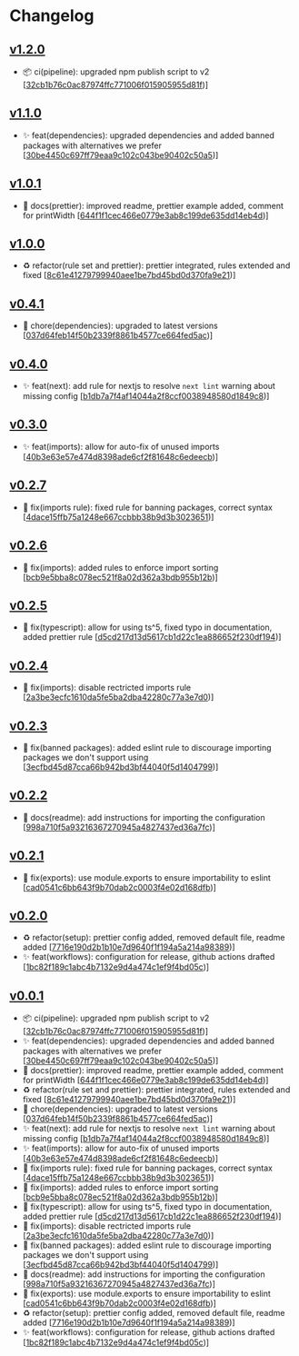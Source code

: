 # Changelog


## [v1.2.0](https://github.com/sladg/eslint-config-base/compare/v1.1.0...v1.2.0)

* 📦 ci(pipeline): upgraded npm publish script to v2 [[32cb1b76c0ac87974ffc771006f015905955d81f](https://github.com/sladg/eslint-config-base/commit/32cb1b76c0ac87974ffc771006f015905955d81f))]


## [v1.1.0](https://github.com/sladg/eslint-config-base/compare/v1.0.1...v1.1.0)

* ✨ feat(dependencies): upgraded dependencies and added banned packages with alternatives we prefer [[30be4450c697ff79eaa9c102c043be90402c50a5](https://github.com/sladg/eslint-config-base/commit/30be4450c697ff79eaa9c102c043be90402c50a5))]


## [v1.0.1](https://github.com/sladg/eslint-config-base/compare/v1.0.0...v1.0.1)

* 📝 docs(prettier): improved readme, prettier example added, comment for printWidth [[644f1f1cec466e0779e3ab8c199de635dd14eb4d](https://github.com/sladg/eslint-config-base/commit/644f1f1cec466e0779e3ab8c199de635dd14eb4d))]


## [v1.0.0](https://github.com/sladg/eslint-config-base/compare/v0.4.1...v1.0.0)

* ♻️ refactor(rule set and prettier): prettier integrated, rules extended and fixed [[8c61e41279799940aee1be7bd45bd0d370fa9e21](https://github.com/sladg/eslint-config-base/commit/8c61e41279799940aee1be7bd45bd0d370fa9e21))]


## [v0.4.1](https://github.com/sladg/eslint-config-base/compare/v0.4.0...v0.4.1)

* 🧹 chore(dependencies): upgraded to latest versions [[037d64feb14f50b2339f8861b4577ce664fed5ac](https://github.com/sladg/eslint-config-base/commit/037d64feb14f50b2339f8861b4577ce664fed5ac))]


## [v0.4.0](https://github.com/sladg/eslint-config-base/compare/v0.3.0...v0.4.0)

* ✨ feat(next): add rule for nextjs to resolve `next lint` warning about missing config [[b1db7a7f4af14044a2f8ccf0038948580d1849c8](https://github.com/sladg/eslint-config-base/commit/b1db7a7f4af14044a2f8ccf0038948580d1849c8))]


## [v0.3.0](https://github.com/sladg/eslint-config-base/compare/v0.2.7...v0.3.0)

* ✨ feat(imports): allow for auto-fix of unused imports [[40b3e63e57e474d8398ade6cf2f81648c6edeecb](https://github.com/sladg/eslint-config-base/commit/40b3e63e57e474d8398ade6cf2f81648c6edeecb))]


## [v0.2.7](https://github.com/sladg/eslint-config-base/compare/v0.2.6...v0.2.7)

* 🐛 fix(imports rule): fixed rule for banning packages, correct syntax [[4dace15ffb75a1248e667ccbbb38b9d3b3023651](https://github.com/sladg/eslint-config-base/commit/4dace15ffb75a1248e667ccbbb38b9d3b3023651))]


## [v0.2.6](https://github.com/sladg/eslint-config-base/compare/v0.2.5...v0.2.6)

* 🐛 fix(imports): added rules to enforce import sorting [[bcb9e5bba8c078ec521f8a02d362a3bdb955b12b](https://github.com/sladg/eslint-config-base/commit/bcb9e5bba8c078ec521f8a02d362a3bdb955b12b))]


## [v0.2.5](https://github.com/sladg/eslint-config-base/compare/v0.2.4...v0.2.5)

* 🐛 fix(typescript): allow for using ts^5, fixed typo in documentation, added prettier rule [[d5cd217d13d5617cb1d22c1ea886652f230df194](https://github.com/sladg/eslint-config-base/commit/d5cd217d13d5617cb1d22c1ea886652f230df194))]


## [v0.2.4](https://github.com/sladg/eslint-config-base/compare/v0.2.3...v0.2.4)

* 🐛 fix(imports): disable rectricted imports rule [[2a3be3ecfc1610da5fe5ba2dba42280c77a3e7d0](https://github.com/sladg/eslint-config-base/commit/2a3be3ecfc1610da5fe5ba2dba42280c77a3e7d0))]


## [v0.2.3](https://github.com/sladg/eslint-config-base/compare/v0.2.2...v0.2.3)

* 🐛 fix(banned packages): added eslint rule to discourage importing packages we don't support using [[3ecfbd45d87cca66b942bd3bf44040f5d1404799](https://github.com/sladg/eslint-config-base/commit/3ecfbd45d87cca66b942bd3bf44040f5d1404799))]


## [v0.2.2](https://github.com/sladg/eslint-config-base/compare/v0.2.1...v0.2.2)

* 📝 docs(readme): add instructions for importing the configuration [[998a710f5a93216367270945a4827437ed36a7fc](https://github.com/sladg/eslint-config-base/commit/998a710f5a93216367270945a4827437ed36a7fc))]


## [v0.2.1](https://github.com/sladg/eslint-config-base/compare/v0.2.0...v0.2.1)

* 🐛 fix(exports): use module.exports to ensure importability to eslint [[cad0541c6bb643f9b70dab2c0003f4e02d168dfb](https://github.com/sladg/eslint-config-base/commit/cad0541c6bb643f9b70dab2c0003f4e02d168dfb))]


## [v0.2.0](https://github.com/sladg/eslint-config-base/compare/v0.0.1...v0.2.0)

* ♻️ refactor(setup): prettier config added, removed default file, readme added [[7716e190d2b1b10e7d9640f1f194a5a214a98389](https://github.com/sladg/eslint-config-base/commit/7716e190d2b1b10e7d9640f1f194a5a214a98389))]
* ✨ feat(workflows): configuration for release, github actions drafted [[1bc82f189c1abc4b7132e9d4a474c1ef9f4bd05c](https://github.com/sladg/eslint-config-base/commit/1bc82f189c1abc4b7132e9d4a474c1ef9f4bd05c))]


## [v0.0.1](https://github.com/sladg/eslint-config-base/compare/v0.0.1)

* 📦 ci(pipeline): upgraded npm publish script to v2 [[32cb1b76c0ac87974ffc771006f015905955d81f](https://github.com/sladg/eslint-config-base/commit/32cb1b76c0ac87974ffc771006f015905955d81f))]
* ✨ feat(dependencies): upgraded dependencies and added banned packages with alternatives we prefer [[30be4450c697ff79eaa9c102c043be90402c50a5](https://github.com/sladg/eslint-config-base/commit/30be4450c697ff79eaa9c102c043be90402c50a5))]
* 📝 docs(prettier): improved readme, prettier example added, comment for printWidth [[644f1f1cec466e0779e3ab8c199de635dd14eb4d](https://github.com/sladg/eslint-config-base/commit/644f1f1cec466e0779e3ab8c199de635dd14eb4d))]
* ♻️ refactor(rule set and prettier): prettier integrated, rules extended and fixed [[8c61e41279799940aee1be7bd45bd0d370fa9e21](https://github.com/sladg/eslint-config-base/commit/8c61e41279799940aee1be7bd45bd0d370fa9e21))]
* 🧹 chore(dependencies): upgraded to latest versions [[037d64feb14f50b2339f8861b4577ce664fed5ac](https://github.com/sladg/eslint-config-base/commit/037d64feb14f50b2339f8861b4577ce664fed5ac))]
* ✨ feat(next): add rule for nextjs to resolve `next lint` warning about missing config [[b1db7a7f4af14044a2f8ccf0038948580d1849c8](https://github.com/sladg/eslint-config-base/commit/b1db7a7f4af14044a2f8ccf0038948580d1849c8))]
* ✨ feat(imports): allow for auto-fix of unused imports [[40b3e63e57e474d8398ade6cf2f81648c6edeecb](https://github.com/sladg/eslint-config-base/commit/40b3e63e57e474d8398ade6cf2f81648c6edeecb))]
* 🐛 fix(imports rule): fixed rule for banning packages, correct syntax [[4dace15ffb75a1248e667ccbbb38b9d3b3023651](https://github.com/sladg/eslint-config-base/commit/4dace15ffb75a1248e667ccbbb38b9d3b3023651))]
* 🐛 fix(imports): added rules to enforce import sorting [[bcb9e5bba8c078ec521f8a02d362a3bdb955b12b](https://github.com/sladg/eslint-config-base/commit/bcb9e5bba8c078ec521f8a02d362a3bdb955b12b))]
* 🐛 fix(typescript): allow for using ts^5, fixed typo in documentation, added prettier rule [[d5cd217d13d5617cb1d22c1ea886652f230df194](https://github.com/sladg/eslint-config-base/commit/d5cd217d13d5617cb1d22c1ea886652f230df194))]
* 🐛 fix(imports): disable rectricted imports rule [[2a3be3ecfc1610da5fe5ba2dba42280c77a3e7d0](https://github.com/sladg/eslint-config-base/commit/2a3be3ecfc1610da5fe5ba2dba42280c77a3e7d0))]
* 🐛 fix(banned packages): added eslint rule to discourage importing packages we don't support using [[3ecfbd45d87cca66b942bd3bf44040f5d1404799](https://github.com/sladg/eslint-config-base/commit/3ecfbd45d87cca66b942bd3bf44040f5d1404799))]
* 📝 docs(readme): add instructions for importing the configuration [[998a710f5a93216367270945a4827437ed36a7fc](https://github.com/sladg/eslint-config-base/commit/998a710f5a93216367270945a4827437ed36a7fc))]
* 🐛 fix(exports): use module.exports to ensure importability to eslint [[cad0541c6bb643f9b70dab2c0003f4e02d168dfb](https://github.com/sladg/eslint-config-base/commit/cad0541c6bb643f9b70dab2c0003f4e02d168dfb))]
* ♻️ refactor(setup): prettier config added, removed default file, readme added [[7716e190d2b1b10e7d9640f1f194a5a214a98389](https://github.com/sladg/eslint-config-base/commit/7716e190d2b1b10e7d9640f1f194a5a214a98389))]
* ✨ feat(workflows): configuration for release, github actions drafted [[1bc82f189c1abc4b7132e9d4a474c1ef9f4bd05c](https://github.com/sladg/eslint-config-base/commit/1bc82f189c1abc4b7132e9d4a474c1ef9f4bd05c))]